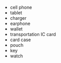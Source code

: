 - cell phone
- tablet
- charger
- earphone
- wallet
- transportation IC card
- card case
- pouch
- key
- watch

